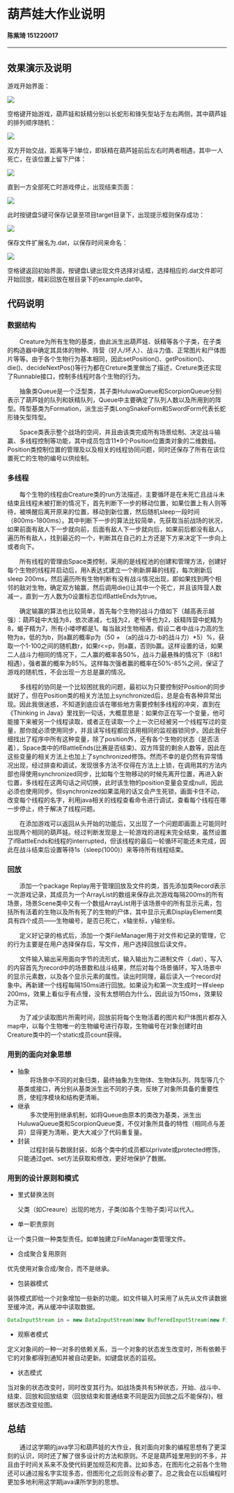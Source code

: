 ﻿# 葫芦娃大作业说明

#### 陈紫琦 151220017
---
## 效果演示及说明
游戏开始界面：

![](https://github.com/rubychen0611/Huluwa/raw/master/screenshots/1.png)

空格键开始游戏，葫芦娃和妖精分别以长蛇形和锋矢型站于左右两侧，其中葫芦娃的排列顺序随机：

![](https://github.com/rubychen0611/Huluwa/raw/master/screenshots/2.png)

双方开始交战，距离等于1单位，即妖精在葫芦娃前后左右时两者相遇，其中一人死亡，在该位置上留下尸体：

![](https://github.com/rubychen0611/Huluwa/raw/master/screenshots/3.png)

直到一方全部死亡时游戏停止，出现结束页面：

![](https://github.com/rubychen0611/Huluwa/raw/master/screenshots/4.png)

此时按键盘S键可保存记录至项目target目录下，出现提示框则保存成功：

![](https://github.com/rubychen0611/Huluwa/raw/master/screenshots/5.png)

保存文件扩展名为.dat，以保存时间来命名：

![](https://github.com/rubychen0611/Huluwa/raw/master/screenshots/6.png)

空格键返回初始界面，按键盘L键出现文件选择对话框，选择相应的.dat文件即可开始回放，精彩回放在根目录下的example.dat中。

## 代码说明
### 数据结构

&emsp;&emsp;Creature为所有生物的基类，由此派生出葫芦娃、妖精等各个子类，在子类的构造器中确定其具体的物种、阵营（好人/坏人）、战斗力值、正常图片和尸体图片等等。由于各个生物行为基本相同，因此setPosition()、getPosition()、die()、decideNextPos()等行为都在Creture类里做出了描述，Creture类还实现了Runnable接口，控制多线程时各个生物的行为。

&emsp;&emsp;抽象类Queue<T extends Creature>是一个泛型类，其子类HuluwaQueue和ScorpionQueue分别表示了葫芦娃的队列和妖精队列，Queue中主要确定了队列人数以及所用到的阵型。阵型基类为Formation，派生出子类LongSnakeForm和SwordForm代表长蛇形锋矢型阵型。

&emsp;&emsp;Space类表示整个战场的空间，并且由该类完成所有场景绘制、决定战斗输赢、多线程控制等功能，其中成员包含11*9个Position位置类对象的二维数组。Position类控制位置的管理及以及相关的线程协同问题，同时还保存了所有在该位置死亡的生物的编号以供绘制。

### 多线程

&emsp;&emsp;每个生物的线程由Creature类的run方法描述，主要循环是在未死亡且战斗未结束且线程未被打断的情况下，首先判断下一步的移动位置，如果位置上有人则等待，被唤醒后离开原来的位置，移动到新位置，然后随机sleep一段时间（800ms-1800ms）。其中判断下一步的算法比较简单，先获取当前战场的状况，如果前面有敌人下一步就向前，后面有敌人下一步就向后，如果前后都没有敌人，遍历所有敌人，找到最近的一个，判断其在自己的上方还是下方来决定下一步向上或者向下。

&emsp;&emsp;所有线程的管理由Space类控制，采用的是线程池的创建和管理方法，创建好每个生物的线程并启动后，用λ表达式建立一个刷新屏幕的线程，每次刷新后sleep 200ms，然后遍历所有生物判断有没有战斗情况出现，即如果找到两个相邻的敌对生物，确定双方输赢，然后调用die()让其中一个死亡，并且该阵营人数减一，直到一方人数为0设置标志位ifBattleEnds为true。

&emsp;&emsp;确定输赢的算法也比较简单，首先每个生物的战斗力值如下（越高表示越强）：葫芦娃中大娃为8，依次递减，七娃为2，老爷爷也为2，妖精阵营中蛇精为8，蝎子精为7，所有小喽啰都是1。每当敌对生物相遇，假设二者中战斗力高的生物为a，低的为b，则a赢的概率p为（50 + （a的战斗力-b的战斗力）*5）%，获取一个1-100之间的随机数r，如果r<=p，则a赢，否则b赢。这样设置的话，如果二人战斗力相同的情况下，二人赢的概率各50%，战斗力最悬殊的情况下（8和1相遇），强者赢的概率为85%。这样每次强者赢的概率在50%-85%之间，保证了游戏的随机性，不会出现一方总是赢的情况。

&emsp;&emsp;多线程的协同是一个比较困扰我的问题，最初以为只要控制好Position的同步就好了，但在Position类的相关方法加上synchronized后，总是会有各种异常出现。因此我很迷惑，不知道到底应该在哪些地方需要控制多线程的冲突，直到在《Thinking in Java》里找到一句话，大概意思是：如果你正在写一个变量，他可能接下来被另一个线程读取，或者正在读取一个上一次已经被另一个线程写过的变量，那你就必须使用同步，并且读写线程都应该用相同的监视器锁同步。因此我仔细找出了程序中所有这种变量，除了position外，还有各个生物的状态（是否活着），Space类中的ifBattleEnds(比赛是否结束)、双方阵营的剩余人数等，因此在这些变量的相关方法上也加上了synchronized修饰。然而不幸的是仍然有异常情况出现，经过排查和调试，发现很多方法不仅得在方法上上锁，在调用其的方法内部也得使用synchronized同步，比如每个生物移动的时候先离开位置，再进入新位置，多线程在这两句话之间切换，此时该生物的position变量会变成null，因此必须也使用同步。但synchronized如果滥用的话又会产生死锁，画面卡住不动，改变每个线程的名字，利用java相关的线程查看命令进行调试，查看每个线程在哪一步停止，终于解决了线程问题。

&emsp;&emsp;在添加游戏可以返回从头开始的功能后，又出现了一个问题即画面上可能同时出现两个相同的葫芦娃。经过判断发现是上一轮游戏的进程未完全结束，虽然设置了ifBattleEnds和线程的interrupted，但该线程的最后一轮循环可能还未完成，因此在战斗结束后设置等待1s（sleep(1000)）来等待所有线程结束。
### 回放
&emsp;&emsp;添加一个package Replay用于管理回放及文件的类，首先添加类Record表示一次游戏记录，其成员为一个ArrayList<Scene>的数组来保存此次游戏每隔200ms的所有场景，场景Scene类中又有一个数组ArrayList<DisplayElement>用于该场景中的所有显示元素，包括所有活着的生物以及所有死了的生物的尸体，其中显示元素DisplayElement类具有四个成员——生物编号，是否已死亡，x轴坐标，y轴坐标。

&emsp;&emsp;定义好记录的格式后，添加一个类FileManager用于对文件和记录的管理，它的行为主要是在用户选择保存后，写文件，用户选择回放后读文件。

&emsp;&emsp;文件输入输出采用面向字节的流形式，输入输出为二进制文件（.dat），写入的内容首先为record中的场景数和战斗结果，然后对每个场景循环，写入场景中的显示元素数，以及各个显示元素的属性。读出时同理，最后读入一个record对象中。再新建一个线程每隔150ms进行回放。如果设为和第一次生成时一样sleep 200ms，效果上看似乎有点慢，没有太想明白为什么，因此设为150ms，效果较为正常。

&emsp;&emsp;为了减少读取图片所需时间，回放前将每个生物活着的图片和尸体图片都存入map中，以每个生物唯一的生物编号进行存取，生物编号在对象创建时由Creature类中的一个static成员count获得。

### 用到的面向对象思想
- 抽象  
&emsp;&emsp;将场景中不同的对象归类，最终抽象为生物体、生物体队列、阵型等几个基类或接口，再分别从基类派生出不同的子类，反映了对象所具备的重要性质，使程序模块和结构更清晰。
- 继承  
&emsp;&emsp;多次使用到继承机制，如将Queue由原本的类改为基类，派生出HuluwaQueue类和ScorpionQueue类，不仅对象所具备的特性（相同点与差异）显得更为清晰，更大大减少了代码重复量。
- 封装  
&emsp;&emsp;过程封装与数据封装，如各个类中的成员都以private或protected修饰，只能通过get、set方法获取和修改，更好地保护了数据。
### 用到的设计原则和模式
- 里式替换法则

  父类（如Creaure）出现的地方，子类(如各个生物子类)可以代入。
- 单一职责原则

让一个类只做一种类型责任。如单独建立FileManager类管理文件。
- 合成聚合复用原则

优先使用对象合成/聚合，而不是继承。
- 包装器模式

装饰模式即给一个对象增加一些新的功能。如文件输入时采用了从先从文件读数据至缓冲流，再从缓冲中读取数据。
```java
DataInputStream in = new DataInputStream(new BufferedInputStream(new FileInputStream(file)));
```
- 观察者模式

定义对象间的一种一对多的依赖关系，当一个对象的状态发生改变时，所有依赖于它的对象都得到通知并被自动更新。如键盘状态的监视。
- 状态模式

当对象的状态改变时，同时改变其行为。如战场类共有5种状态，开始、战斗中、结束、回放和回放结束（回放结束和普通结束不同是因为回放之后不能保存)，根据状态改变绘图。

## 总结
&emsp;&emsp;通过这学期的java学习和葫芦娃的大作业，我对面向对象的编程思想有了更深刻的认识，同时还了解了很多设计的方法和原则。不足是葫芦娃里用到的不多，并且由于时间关系来不及使代码更加规范和完善。比如多态，在图形化之前各个生物还可以通过报名字实现多态，但图形化之后则没有必要了。总之我会在以后编程时更加多地利用这学期java课所学到的思想。






